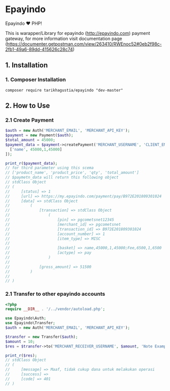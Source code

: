Epayindo
===============


Epayindo :heart: PHP!

This is warapper/Library for epayindo (http://epayindo.com) payment gateway, for more information visit documentation page (https://documenter.getpostman.com/view/263410/RWEnoc52#0eb2f98c-2fb1-49a6-89dd-415626c28c74)

## 1. Installation

### 1. Composer Installation

```
composer require tarikhagustia/epayindo "dev-master"
```

## 2. How to Use

### 2.1 Create Payment

```php
$auth = new Auth('MERCHANT_EMAIL', 'MERCHANT_API_KEY');
$payment = new Payment($auth);
$total_amount = 45000; 
$payment_data = $payment->createPayment('MERCHANT_USERNAME', 'CLIENT_EMAIL', $total_amount, [
  ['name', 45000,1,45000]
]);

print_r($payment_data);
// for third parameter using this scema
// ['product_name', 'product_price', 'qty', 'total_amount']
// $paymetn_data will return this following object
// stdClass Object
// (
//     [status] => 1
//     [url] => https://my.epayindo.com/payment/pay/B972E201809301024
//     [data] => stdClass Object
//         (
//             [transaction] => stdClass Object
//                 (
//                     [pin] => pgcometsnet12345
//                     [merchant_id] => pgcometsnet
//                     [transaction_id] => B972E201809301024
//                     [account_number] => 1
//                     [item_type] => MISC
//
//                     [basket] => name,45000,1,45000;Fee,6500,1,6500
//                     [actype] => pay
//                 )
//
//             [gross_amount] => 51500
//         )
//
// )
```

### 2.1 Transfer to other epayindo accounts

```php
<?php
require __DIR__ . '/../vendor/autoload.php';

use Epayindo\Auth;
use Epayindo\Transfer;
$auth = new Auth('MERCHANT_EMAIL', 'MERCHANT_API_KEY');

$transfer = new Transfer($auth);
$amount = 10;
$res = $transfer->to('MERCHANT_RECEIVER_USERNAME', $amount, 'Note Example')->send();

print_r($res);
// stdClass Object
// (
//     [message] => Maaf, tidak cukup dana untuk melakukan operasi
//     [success] =>
//     [code] => 401
// )
```
